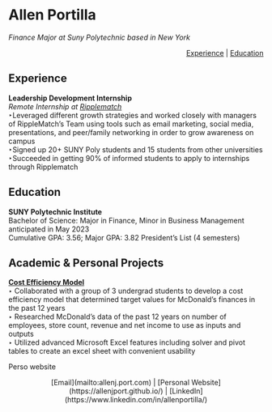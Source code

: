 # Allen Portilla                  
_Finance Major at Suny Polytechnic based in New York_<p align ="right">[Experience](#experience) | [Education](#education)</p>
## Experience<br>
**Leadership Development Internship**<br>
_Remote Internship at [Ripplematch](https://ripplematch.com/)_<br>
‣Leveraged different growth strategies and worked closely with managers of 
  RippleMatch’s Team using tools such as email marketing, social media, 
  presentations, and peer/family networking in order to grow awareness on         campus
  <br>
  ‣Signed up 20+ SUNY Poly students and 15 students from other universities
  <br> 
  ‣Succeeded in getting 90% of informed students to apply to internships          through Ripplematch
  <br>
 ## Education<br>
 **SUNY Polytechnic Institute**<br>
 Bachelor of Science: Major in Finance, Minor in Business Management 
anticipated in May 2023<br>
Cumulative GPA: 3.56; Major GPA: 3.82
President’s List (4 semesters)<br>
## Academic & Personal Projects
[**Cost Efficiency Model**](https://user-images.githubusercontent.com/121313183/209412449-9d568929-de71-42a1-b572-12c256c1dd64.jpg/)<br>
‣ Collaborated with a group of 3 undergrad students to develop a cost efficiency model that determined target values for McDonald’s finances in the past 12 years<br>
‣ Researched McDonald’s data of the past 12 years on number of employees, store count, revenue and net income to use as inputs and outputs <br>
‣ Utilized advanced Microsoft Excel features including solver and pivot tables to create an excel sheet with convenient usability <br>

Perso website
<p align="center">[Email](mailto:allenj.port.com) | [Personal Website](https://allenjport.github.io/) | [LinkedIn](https://www.linkedin.com/in/allenportilla/)</p>

